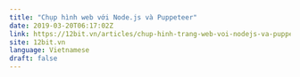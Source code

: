 ```yaml
---
title: "Chụp hình web với Node.js và Puppeteer"
date: 2019-03-20T06:17:02Z
link: https://12bit.vn/articles/chup-hinh-trang-web-voi-nodejs-va-puppeteer/
site: 12bit.vn
language: Vietnamese
draft: false
---
```

